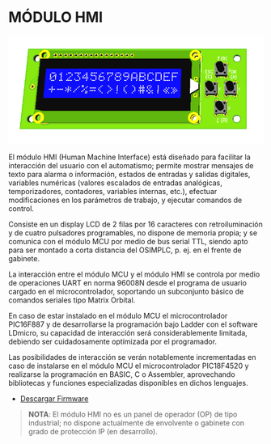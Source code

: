 MÓDULO HMI
==========

![HMI](images/hmi.png)

El módulo HMI (Human Machine Interface) está diseñado para facilitar la interacción del usuario
con el automatismo; permite mostrar mensajes de texto para alarma o información, estados de
entradas y salidas digitales, variables numéricas (valores escalados de entradas analógicas,
temporizadores, contadores, variables internas, etc.), efectuar modificaciones en los
parámetros de trabajo, y ejecutar comandos de control.

Consiste en un display LCD de 2 filas por 16 caracteres con retroiluminación y de cuatro
pulsadores programables, no dispone de memoria propia; y se comunica con el módulo MCU
por medio de bus serial TTL, siendo apto para ser montado a corta distancia del OSIMPLC, p.
ej. en el frente de gabinete.

La interacción entre el módulo MCU y el módulo HMI se controla por medio de operaciones
UART en norma 96008N desde el programa de usuario cargado en el microcontrolador,
soportando un subconjunto básico de comandos seriales tipo Matrix Orbital.

En caso de estar instalado en el módulo MCU el microcontrolador PIC16F887 y de
desarrollarse la programación bajo Ladder con el software LDmicro, su capacidad de
interacción será considerablemente limitada, debiendo ser cuidadosamente optimizada por el
programador.

Las posibilidades de interacción se verán notablemente incrementadas en caso de instalarse
en el módulo MCU el microcontrolador PIC18F4520 y realizarse la programación en BASIC, C
o Assembler, aprovechando bibliotecas y funciones especializadas disponibles en dichos
lenguajes.

* [Descargar Firmware](downloads/OSIMPLC_HMI_firmware.zip)


> **NOTA**:
> El módulo HMI no es un panel de operador (OP) de tipo industrial; no dispone actualmente de
> envolvente o gabinete con grado de protección IP (en desarrollo).
